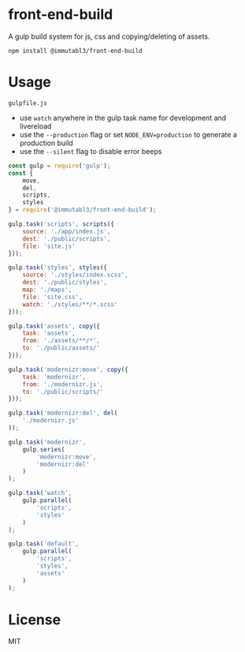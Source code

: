 # front-end-build

A gulp build system for js, css and copying/deleting of assets.

`npm install @immutabl3/front-end-build`

# Usage

`gulpfile.js`

- use `watch` anywhere in the gulp task name for development and livereload
- use the `--production` flag or set `NODE_ENV=production` to generate a production build
- use the `--silent` flag to disable error beeps

```js
const gulp = require('gulp');
const {
	move,
	del,
	scripts,
	styles
} = require('@immutabl3/front-end-build');

gulp.task('scripts', scripts({
    source: './app/index.js',
    dest: './public/scripts',
    file: 'site.js'
}));

gulp.task('styles', styles({
    source: './styles/index.scss',
    dest: './public/styles',
    map: './maps',
    file: 'site.css',
    watch: './styles/**/*.scss'
}));

gulp.task('assets', copy({
	task: 'assets',
    from: './assets/**/*',
    to: './public/assets/'
}));

gulp.task('modernizr:move', copy({
    task: 'modernizr',
    from: './modernizr.js',
    to: './public/scripts/'
}));

gulp.task('modernizr:del', del(
	'./modernizr.js'
));

gulp.task('modernizr',
    gulp.series(
        'modernizr:move',
        'modernizr:del'
    )
);

gulp.task('watch',
    gulp.parallel(
        'scripts',
        'styles'
    )
);

gulp.task('default',
    gulp.parallel(
        'scripts',
        'styles',
        'assets'
    )
);
```

# License

MIT
